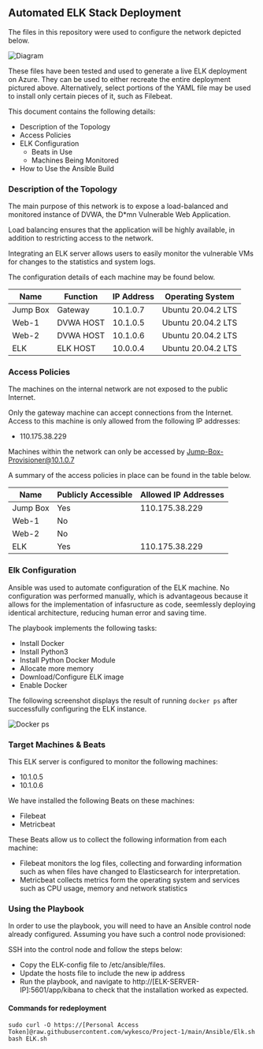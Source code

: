 ## Automated ELK Stack Deployment

The files in this repository were used to configure the network depicted below.

![Diagram](https://github.com/wykesco/Project-1/blob/main/Diagrams/Topology.png)

These files have been tested and used to generate a live ELK deployment on Azure. They can be used to either recreate the entire deployment pictured above. Alternatively, select portions of the YAML file may be used to install only certain pieces of it, such as Filebeat.

This document contains the following details:
- Description of the Topology
- Access Policies
- ELK Configuration
  - Beats in Use
  - Machines Being Monitored
- How to Use the Ansible Build


### Description of the Topology

The main purpose of this network is to expose a load-balanced and monitored instance of DVWA, the D*mn Vulnerable Web Application.

Load balancing ensures that the application will be highly available, in addition to restricting access to the network.

Integrating an ELK server allows users to easily monitor the vulnerable VMs for changes to the statistics and system logs.

The configuration details of each machine may be found below.

| Name     | Function | IP Address | Operating System |
|----------|----------|------------|------------------|
| Jump Box | Gateway  | 10.1.0.7   |Ubuntu 20.04.2 LTS|
| Web-1    | DVWA HOST| 10.1.0.5   |Ubuntu 20.04.2 LTS|
| Web-2    | DVWA HOST| 10.1.0.6   |Ubuntu 20.04.2 LTS|
| ELK      | ELK HOST | 10.0.0.4   |Ubuntu 20.04.2 LTS|

### Access Policies

The machines on the internal network are not exposed to the public Internet. 

Only the gateway machine can accept connections from the Internet. Access to this machine is only allowed from the following IP addresses: 

- 110.175.38.229

Machines within the network can only be accessed by Jump-Box-Provisioner@10.1.0.7

A summary of the access policies in place can be found in the table below.

| Name     | Publicly Accessible | Allowed IP Addresses |
|----------|---------------------|----------------------|
| Jump Box | Yes                 | 110.175.38.229       |
| Web-1    | No                  |                      |
| Web-2    | No                  |                      |
| ELK      | Yes                 | 110.175.38.229       |
### Elk Configuration

Ansible was used to automate configuration of the ELK machine. No configuration was performed manually, which is advantageous because it allows for the implementation of infasructure as code, seemlessly deploying identical architecture, reducing human error and saving time.


The playbook implements the following tasks:
- Install Docker
- Install Python3
- Install Python Docker Module
- Allocate more memory
- Download/Configure ELK image
- Enable Docker

The following screenshot displays the result of running `docker ps` after successfully configuring the ELK instance.

![Docker ps](https://github.com/wykesco/Project-1/blob/main/Diagrams/docker_ps_output.png)

### Target Machines & Beats
This ELK server is configured to monitor the following machines:
- 10.1.0.5
- 10.1.0.6

We have installed the following Beats on these machines:
- Filebeat
- Metricbeat

These Beats allow us to collect the following information from each machine:
- Filebeat monitors the log files, collecting and forwarding information such as when files have changed to Elasticsearch for interpretation.
- Metricbeat collects metrics form the operating system and services such as CPU usage, memory and network statistics


### Using the Playbook
In order to use the playbook, you will need to have an Ansible control node already configured. Assuming you have such a control node provisioned: 

SSH into the control node and follow the steps below:
- Copy the ELK-config file to /etc/ansible/files.
- Update the hosts file to include the new ip address
- Run the playbook, and navigate to http://[ELK-SERVER-IP]:5601/app/kibana to check that the installation worked as expected.

#### Commands for redeployment

```sudo curl -O https://[Personal Access Token]@raw.githubusercontent.com/wykesco/Project-1/main/Ansible/Elk.sh```
```bash ELK.sh```

